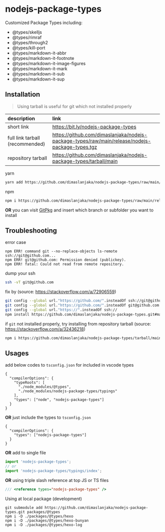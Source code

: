 # nodejs-package-types
Customized Package Types including:
- @types/skelljs
- @types/rimraf
- @types/through2
- @types/kill-port
- @types/markdown-it-abbr
- @types/markdown-it-footnote
- @types/markdown-it-image-figures
- @types/markdown-it-mark
- @types/markdown-it-sub
- @types/markdown-it-sup

## Installation

> Using tarball is useful for git which not installed properly

| description | link |
| :--- | :--- |
| short link | https://bit.ly/nodejs-package-types |
| full link tarball (recommended) | https://github.com/dimaslanjaka/nodejs-package-types/raw/main/release/nodejs-package-types.tgz |
| repository tarball | https://github.com/dimaslanjaka/nodejs-package-types/tarball/main |

yarn
```bash
yarn add https://github.com/dimaslanjaka/nodejs-package-types/raw/main/release/nodejs-package-types.tgz --dev
```
npm
```bash
npm i https://github.com/dimaslanjaka/nodejs-package-types/raw/main/release/nodejs-package-types.tgz -D
```

**OR** you can visit [GitPkg](https://gitpkg.vercel.app/) and insert which branch or subfolder you want to install

## Troubleshooting

error case
```log
npm ERR! command git --no-replace-objects ls-remote ssh://git@github.com...
npm ERR! git@github.com: Permission denied (publickey).
npm ERR! fatal: Could not read from remote repository.
```

dump your ssh
```bash
ssh -vT git@github.com
```

fix by (source: https://stackoverflow.com/a/72906559)
```bash
git config --global url."https://github.com/".insteadOf ssh://git@github.com/
git config --global url."https://github.com/".insteadOf git@github.com:
git config --global url."https://".insteadOf ssh://
npm install https://github.com/dimaslanjaka/nodejs-package-types.git#main --legacy-peer-deps
```

if `git` not installed properly, try installing from repository tarball (source: https://stackoverflow.com/a/32436218)
```bash
npm i https://github.com/dimaslanjaka/nodejs-package-types/tarball/main
```

## Usages

add below codes to `tsconfig.json` for included in vscode types
```jsonc
{
  "compilerOptions": {
    "typeRoots": [
      "./node_modules/@types",
      "./node_modules/nodejs-package-types/typings"
    ],
    "types": ["node", "nodejs-package-types"]
  }
}
```
**OR** just include the types to `tsconfig.json`
```jsonc
{
  "compilerOptions": {
    "types": ["nodejs-package-types"]
  }
}
```

**OR** add to single file
```ts
import 'nodejs-package-types';
// or
import 'nodejs-package-types/typings/index';
```
**OR** using triple slash reference at top JS or TS files
```ts
/// <reference types="nodejs-package-types" />
```

Using at local package (development)
```shell
git submodule add https://github.com/dimaslanjaka/nodejs-package-types.git packages/@types
npm i -D ./packages/@types/hexo
npm i -D ./packages/@types/hexo-bunyan
npm i -D ./packages/@types/hexo-log
```
